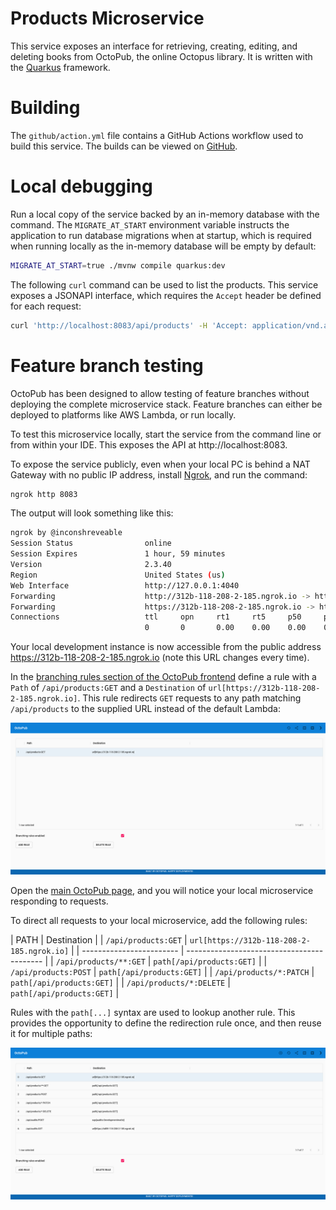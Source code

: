 # Products Microservice
This service exposes an interface for retrieving, creating, editing, and deleting books from OctoPub, 
the online Octopus library. It is written with the [Quarkus](https://quarkus.io/) framework.

# Building

The `github/action.yml` file contains a GitHub Actions workflow used to build this service. The 
builds can be viewed on [GitHub](https://github.com/OctopusSamples/OctoPub/actions/workflows/products-service.yaml).

# Local debugging

Run a local copy of the service backed by an in-memory database with the command. The `MIGRATE_AT_START` 
environment variable instructs the application to run database migrations
when at startup, which is required when running locally as the in-memory database will be
empty by default:

```bash
MIGRATE_AT_START=true ./mvnw compile quarkus:dev
```

The following `curl` command can be used to list the products. This service exposes a JSONAPI
interface, which requires the `Accept` header be defined for each request:

```bash
curl 'http://localhost:8083/api/products' -H 'Accept: application/vnd.api+json'
```

# Feature branch testing

OctoPub has been designed to allow testing of feature branches without deploying the complete
microservice stack. Feature branches can either be deployed to platforms like AWS Lambda, or run
locally.

To test this microservice locally, start the service from the command line or from within
your IDE. This exposes the API at http://localhost:8083.

To expose the service publicly, even when your local PC is behind a NAT Gateway with no public
IP address, install [Ngrok](https://ngrok.com/), and run the command:

```bash
ngrok http 8083
```

The output will look something like this:

```bash
ngrok by @inconshreveable
Session Status                online
Session Expires               1 hour, 59 minutes
Version                       2.3.40
Region                        United States (us)
Web Interface                 http://127.0.0.1:4040
Forwarding                    http://312b-118-208-2-185.ngrok.io -> http://localhost:8083
Forwarding                    https://312b-118-208-2-185.ngrok.io -> http://localhost:8083
Connections                   ttl     opn     rt1     rt5     p50     p90
                              0       0       0.00    0.00    0.00    0.00
```

Your local development instance is now accessible from the public address https://312b-118-208-2-185.ngrok.io
(note this URL changes every time).

In the [branching rules section of the OctoPub frontend](https://development.octopus.pub/#/branching)
define a rule with a `Path` of `/api/products:GET` and a `Destination` of `url[https://312b-118-208-2-185.ngrok.io]`.
This rule redirects `GET` requests to any path matching `/api/products` to the supplied URL instead of
the default Lambda:

![](OctoPub.png)

Open the [main OctoPub page](https://development.octopus.pub/#/index.html), and you will notice
your local microservice responding to requests.

To direct all requests to your local microservice, add the following rules:

| PATH                     | Destination                                |
| `/api/products:GET`      | `url[https://312b-118-208-2-185.ngrok.io]` |
| ------------------------ | ------------------------------------------ |
| `/api/products/**:GET`   | `path[/api/products:GET]` |
| `/api/products:POST`     | `path[/api/products:GET]` |
| `/api/products/*:PATCH`  | `path[/api/products:GET]` |
| `/api/products/*:DELETE` | `path[/api/products:GET]` |

Rules with the `path[...]` syntax are used to lookup another rule. This provides the opportunity
to define the redirection rule once, and then reuse it for multiple paths:

![](OctoPub2.png)